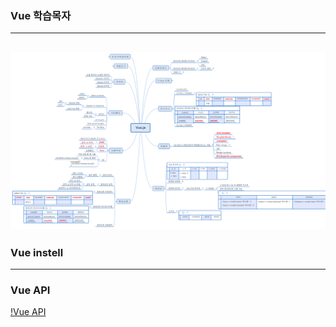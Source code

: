 ### Vue 학습목자
-------------
![Vue](Vuejs/vue01docs/Vue.js학습목자.svg)
-------------

### Vue instell

-------------
### Vue API
[!Vue API](https://v3.ko.vuejs.org/api/options-lifecycle-hooks.html#beforecreate)